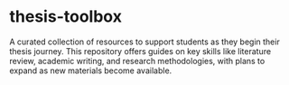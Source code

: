 # thesis-toolbox
A curated collection of resources to support students as they begin their thesis journey. This repository offers guides on key skills like literature review, academic writing, and research methodologies, with plans to expand as new materials become available.
